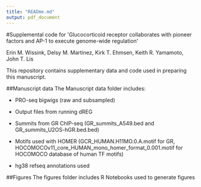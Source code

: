 ```yaml
---
title: "READme.md"
output: pdf_document
---
```


#Supplemental code for 'Glucocorticoid receptor collaborates with pioneer factors and AP-1 to execute genome-wide regulation'

Erin M. Wissink, Delsy M. Martinez, Kirk T. Ehmsen, Keith R. Yamamoto, John T. Lis

This repository contains supplementary data and code used in preparing this manuscript.


##Manuscript data
The Manuscript data folder includes:
- PRO-seq bigwigs (raw and subsampled)

- Output files from running dREG

- Summits from GR ChIP-seq (GR_summits_A549.bed and GR_summits_U2OS-hGR.bed.bed)

- Motifs used with HOMER (GCR_HUMAN.H11MO.0.A.motif for GR, HOCOMOCOv11_core_HUMAN_mono_homer_format_0.001.motif for HOCOMOCO database of human TF motifs)

- hg38 refseq annotations used

##Figures
The figures folder includes R Notebooks used to generate figures


